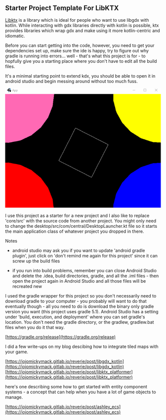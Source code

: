 ## Starter Project Template For LibKTX

[Libktx](https://libktx.github.io/) is a library which is ideal for people who want to use libgdx with kotlin. While interacting with gdx libraries 
directly with kotlin is possible, ktx provides libraries which wrap gdx and make using it more kotlin-centric and idiomatic.

Before you can start getting into the code, however, you need to get your dependencies set up, make sure the ide is happy, try to figure out 
why gradle is running into errors... well - that's what this project is for - to hopfully give you a starting place where you don't have to 
edit all the build files.

It's a minimal starting point to extend kdx, you should be able to open it in android studio and begin messing around without too much fuss.

![template.gif](.github/template.gif?raw=true)

I use this project as a starter for a new project and I also like to replace 'core/src' with the source code from another project. You might 
only need to change the desktop/src/com/central/DesktopLauncher.kt file so it starts the main application class of whatever project you 
dropped in there.

Notes  

- android studio may ask you if you want to update 'android gradle plugin', just click on 'don't remind me again for this 
project' since it can screw up the build files

- if you run into build problems, remember you can close Android Studio and delete the .idea, build directories, gradle, and all the .iml 
files - then open the project again in Android Studio and all those files will be recreated new

I used the gradle wrapper for this project so you don't necessarily need to download gradle to your computer - you probably will want to do 
that eventually though - all you need to do is download the binary only gradle version you want (this project uses gradle 5.1). Android 
Studio has a setting under 'build, execution, and deployment' where you can set gradle's location. You don't need the gradle 
directory, or the gradlew, gradlew.bat files when you do it that way.

[https://gradle.org/release](https://gradle.org/release)

I did a few write-ups on my blog descibing how to integrate tiled maps with your game.

[https://jojomickymack.gitlab.io/reverie/post/libgdx_kotlin](https://jojomickymack.gitlab.io/reverie/post/libgdx_kotlin)  
[https://jojomickymack.gitlab.io/reverie/post/libktx_platformer](https://jojomickymack.gitlab.io/reverie/post/libktx_platformer)  

here's one describing some how to get started with entity component systems - a concept that can help when you have a lot of game objects to manage.

[https://jojomickymack.gitlab.io/reverie/post/ashley_ecs](https://jojomickymack.gitlab.io/reverie/post/ashley_ecs)

